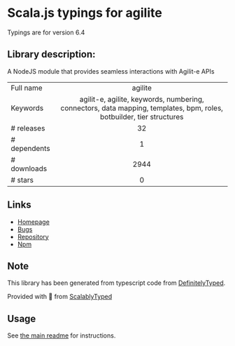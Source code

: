 
# Scala.js typings for agilite

Typings are for version 6.4

## Library description:
A NodeJS module that provides seamless interactions with Agilit-e APIs

|                    |                 |
| ------------------ | :-------------: |
| Full name          | agilite |
| Keywords           | agilit-e, agilite, keywords, numbering, connectors, data mapping, templates, bpm, roles, botbuilder, tier structures |
| # releases         | 32 |
| # dependents       | 1 |
| # downloads        | 2944 |
| # stars            | 0 |

## Links
- [Homepage](https://agilite.io)
- [Bugs](https://github.com/agilitehub/node-agilite/issues)
- [Repository](https://github.com/agilitehub/node-agilite)
- [Npm](https://www.npmjs.com/package/agilite)
    


## Note
This library has been generated from typescript code from [DefinitelyTyped](https://definitelytyped.org).

Provided with :purple_heart: from [ScalablyTyped](https://github.com/oyvindberg/ScalablyTyped)

## Usage
See [the main readme](../../readme.md) for instructions.


